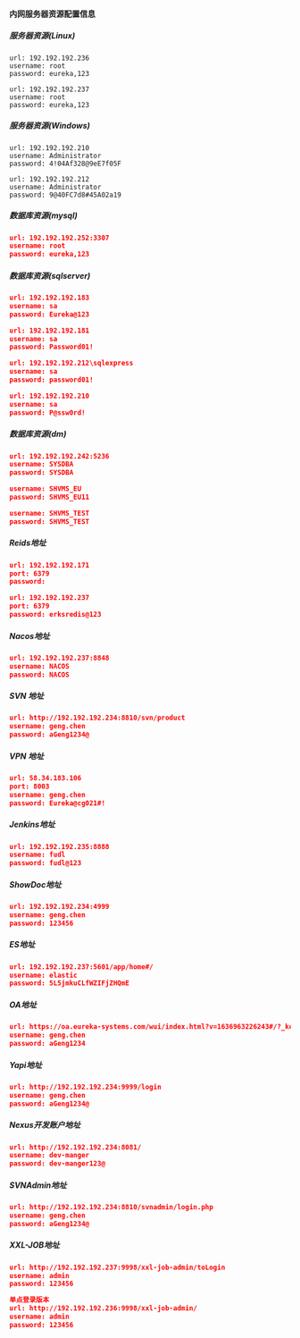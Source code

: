 #### 内网服务器资源配置信息

##### 服务器资源(Linux)

```
url: 192.192.192.236
username: root
password: eureka,123

url: 192.192.192.237
username: root
password: eureka,123
```

##### 服务器资源(Windows)

```
url: 192.192.192.210
username: Administrator
password: 4!04Af328@9eE7f05F

url: 192.192.192.212
username: Administrator
password: 9@40FC7d8#45A02a19
```

##### 数据库资源(mysql)

```json
url: 192.192.192.252:3307
username: root
password: eureka,123
```

##### 数据库资源(sqlserver)

```json
url: 192.192.192.183
username: sa
password: Eureka@123

url: 192.192.192.181
username: sa
password: Password01!

url: 192.192.192.212\sqlexpress
username: sa
password: password01!

url: 192.192.192.210
username: sa
password: P@ssw0rd!
```

##### 数据库资源(dm)

```json
url: 192.192.192.242:5236
username: SYSDBA
password: SYSDBA

username: SHVMS_EU
password: SHVMS_EU11

username: SHVMS_TEST
password: SHVMS_TEST
```

##### Reids地址

```json
url: 192.192.192.171
port: 6379
password:

url: 192.192.192.237
port: 6379
password: erksredis@123
```

##### Nacos地址

```json
url: 192.192.192.237:8848
username: NACOS
password: NACOS
```

##### SVN 地址

```json
url: http://192.192.192.234:8810/svn/product
username: geng.chen
password: aGeng1234@
```

##### VPN 地址

```json
url: 58.34.183.106
port: 8003
username: geng.chen
password: Eureka@cg021#!
```

##### Jenkins地址

```json
url: 192.192.192.235:8888
username: fudl
password: fudl@123
```

##### ShowDoc地址

```json
url: 192.192.192.234:4999
username: geng.chen
password: 123456
```

##### ES地址

```json
url: 192.192.192.237:5601/app/home#/
username: elastic
password: 5L5jmkuCLfWZIFjZHQmE
```

##### OA地址

```json
url: https://oa.eureka-systems.com/wui/index.html?v=1636963226243#/?_key=xxgzgd
username: geng.chen
password: aGeng1234
```

##### Yapi地址

```json
url: http://192.192.192.234:9999/login
username: geng.chen
password: aGeng1234@
```

##### Nexus开发账户地址

```json
url: http://192.192.192.234:8081/
username: dev-manger
password: dev-manger123@
```

##### SVNAdmin地址

```json
url: http://192.192.192.234:8810/svnadmin/login.php
username: geng.chen
password: aGeng1234@
```

##### XXL-JOB地址

```json
url: http://192.192.192.237:9998/xxl-job-admin/toLogin
username: admin
password: 123456

单点登录版本
url: http://192.192.192.236:9998/xxl-job-admin/
username: admin
password: 123456
```

